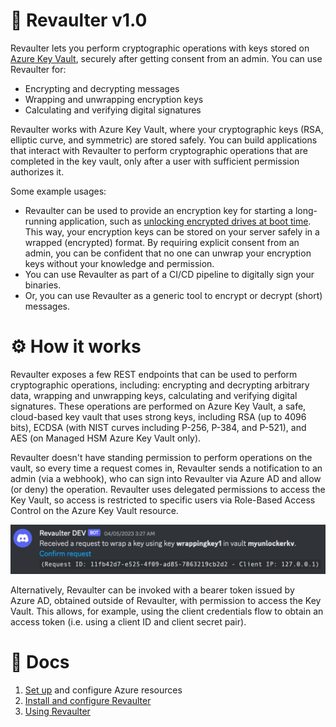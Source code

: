 # 🔐 Revaulter v1.0

Revaulter lets you perform cryptographic operations with keys stored on [Azure Key Vault](https://learn.microsoft.com/en-us/azure/key-vault/general/overview), securely after getting consent from an admin. You can use Revaulter for:

- Encrypting and decrypting messages
- Wrapping and unwrapping encryption keys
- Calculating and verifying digital signatures

Revaulter works with Azure Key Vault, where your cryptographic keys (RSA, elliptic curve, and symmetric) are stored safely. You can build applications that interact with Revaulter to perform cryptographic operations that are completed in the key vault, only after a user with sufficient permission authorizes it.

Some example usages:

- Revaulter can be used to provide an encryption key for starting a long-running application, such as [unlocking encrypted drives at boot time](https://withblue.ink/2020/01/19/auto-mounting-encrypted-drives-with-a-remote-key-on-linux.html). This way, your encryption keys can be stored on your server safely in a wrapped (encrypted) format. By requiring explicit consent from an admin, you can be confident that no one can unwrap your encryption keys without your knowledge and permission.
- You can use Revaulter as part of a CI/CD pipeline to digitally sign your binaries.
- Or, you can use Revaulter as a generic tool to encrypt or decrypt (short) messages.

# ⚙️ How it works

Revaulter exposes a few REST endpoints that can be used to perform cryptographic operations, including: encrypting and decrypting arbitrary data, wrapping and unwrapping keys, calculating and verifying digital signatures. These operations are performed on Azure Key Vault, a safe, cloud-based key vault that uses strong keys, including RSA (up to 4096 bits), ECDSA (with NIST curves including P-256, P-384, and P-521), and AES (on Managed HSM Azure Key Vault only).

Revaulter doesn't have standing permission to perform operations on the vault, so every time a request comes in, Revaulter sends a notification to an admin (via a webhook), who can sign into Revaulter via Azure AD and allow (or deny) the operation. Revaulter uses delegated permissions to access the Key Vault, so access is restricted to specific users via Role-Based Access Control on the Azure Key Vault resource.

![Example of a notification sent by Revaulter (to a Discord chat)](/notification-example.png)

Alternatively, Revaulter can be invoked with a bearer token issued by Azure AD, obtained outside of Revaulter, with permission to access the Key Vault. This allows, for example, using the client credentials flow to obtain an access token (i.e. using a client ID and client secret pair).

# 📘 Docs

1. [Set up](./docs/01-set-up.md) and configure Azure resources
2. [Install and configure Revaulter](./docs/02-install-and-configure-revaulter.md)
3. [Using Revaulter](./docs/03-using-revaulter.md)
